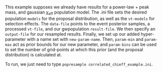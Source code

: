 This example supposes we already have results for a power-law + peak mass, and gaussian $\chi_\mathrm{eff}$ population model.
The .ini file sets the desired population `models` for the proposal distribution, as well as the `vt-models` for selection effects.
The `data-file` points to the event posterior samples, a processed `vt-file`, and our gwpopulation `result-file`.
We then specify an `output-file` for our resampled results.
Finally, we set up our added hyper-parameter with a name set with `new-param-name`.
Then, `param-min` and `param-max` act as prior bounds for our new parameter, and `param-bins` can be used to set the number of grid-points at which this prior (and the proposal distribution) is calculated at.

To run, we just need to type `popresample correlated_chieff_example.ini`.
